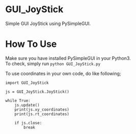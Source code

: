 # GUI_JoyStick
Simple GUI JoyStick using PySimpleGUI.

# How To Use
Make sure you have installed PySimpleGUI in your Python3.  
To check, simply run `python GUI_JoyStick.py`

To use coordinates in your own code, do like following;  
```
import GUI_JoyStick

js = GUI_JoyStick.JoyStick()

while True:
    js.update()
    print(js.xy_coordinates)
    print(js.rt_coordinates)
    
    if js.close:
        break
```
